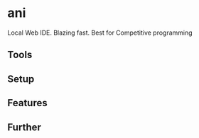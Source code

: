 # ani
Local Web IDE. Blazing fast. Best for Competitive programming

## Tools 

## Setup

## Features

## Further

